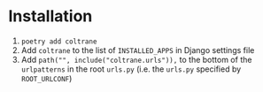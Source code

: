 # Installation

1. `poetry add coltrane`
1. Add `coltrane` to the list of `INSTALLED_APPS` in Django settings file
1. Add `path("", include("coltrane.urls")),` to the bottom of the `urlpatterns` in the root `urls.py` (i.e. the `urls.py` specified by `ROOT_URLCONF`)

